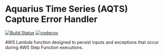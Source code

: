 # Aquarius Time Series (AQTS) Capture Error Handler
[![Build Status](https://travis-ci.org/usgs/aqts-capture-error-handler.svg?branch=master)](https://travis-ci.org/usgs/aqts-capture-error-handler)
[![codecov](https://codecov.io/gh/usgs/aqts-capture-error-handler/branch/master/graph/badge.svg)](https://codecov.io/gh/usgs/aqts-capture-error-handler)


AWS Lambda function designed to persist inputs and exceptions that occur
during AWS Step Function executions.
